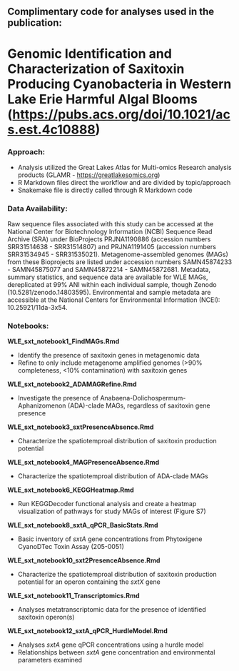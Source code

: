 ## Complimentary code for analyses used in the publication: 
# Genomic Identification and Characterization of Saxitoxin Producing Cyanobacteria in Western Lake Erie Harmful Algal Blooms (https://pubs.acs.org/doi/10.1021/acs.est.4c10888)

### Approach:
- Analysis utilized the Great Lakes Atlas for Multi-omics Research analysis products (GLAMR - https://greatlakesomics.org)
- R Markdown files direct the workflow and are divided by topic/approach
- Snakemake file is directly called through R Markdown code

### Data Availability:
Raw sequence files associated with this study can be accessed at the National Center for Biotechnology Information (NCBI) Sequence Read Archive (SRA) under BioProjects PRJNA1190886 (accession numbers SRR31514638 - SRR31514807) and PRJNA1191405 (accession numbers SRR31534945 - SRR31535021). Metagenome-assembled genomes (MAGs) from these Bioprojects are listed under accession numbers SAMN45874233 - SAMN45875077 and SAMN45872214 - SAMN45872681. Metadata, summary statistics, and sequence data are available for WLE MAGs, dereplicated at 99% ANI within each individual sample, though Zenodo (10.5281/zenodo.14803595). Environmental and sample metadata are accessible at the National Centers for Environmental Information (NCEI): 10.25921/11da-3x54.

### Notebooks:

**WLE_sxt_notebook1_FindMAGs.Rmd**
  - Identify the presence of saxitoxin genes in metagenomic data
  - Refine to only include metagenome amplified genomes (>90% completeness, <10% contamination) with saxitoxin genes
    
**WLE_sxt_notebook2_ADAMAGRefine.Rmd**
  - Investigate the presence of Anabaena-Dolichospermum-Aphanizomenon (ADA)-clade MAGs, regardless of saxitoxin gene presence
    
**WLE_sxt_notebook3_sxtPresenceAbsence.Rmd**
  - Characterize the spatiotemproal distribution of saxitoxin production potential
    
**WLE_sxt_notebook4_MAGPresenceAbsence.Rmd**
  - Characterize the spatiotemproal distribution of ADA-clade MAGs
    
**WLE_sxt_notebook6_KEGGHeatmap.Rmd**
  - Run KEGGDecoder functional analysis and create a heatmap visualization of pathways for study MAGs of interest (Figure S7)
    
**WLE_sxt_notebook8_sxtA_qPCR_BasicStats.Rmd**
  - Basic inventory of *sxtA* gene concentrations from Phytoxigene CyanoDTec Toxin Assay (205-0051) 
  
**WLE_sxt_notebook10_sxt2PresenceAbsence.Rmd**
  -  Characterize the spatiotemproal distribution of saxitoxin production potential for an operon containing the *sxtX* gene
  
**WLE_sxt_notebook11_Transcriptomics.Rmd**
  - Analyses metatranscriptomic data for the presence of identified saxitoxin operon(s)
  
**WLE_sxt_notebook12_sxtA_qPCR_HurdleModel.Rmd**
  - Analyses *sxtA* gene qPCR concentrations using a hurdle model
  - Relationships between *sxtA* gene concentration and environmental parameters examined
